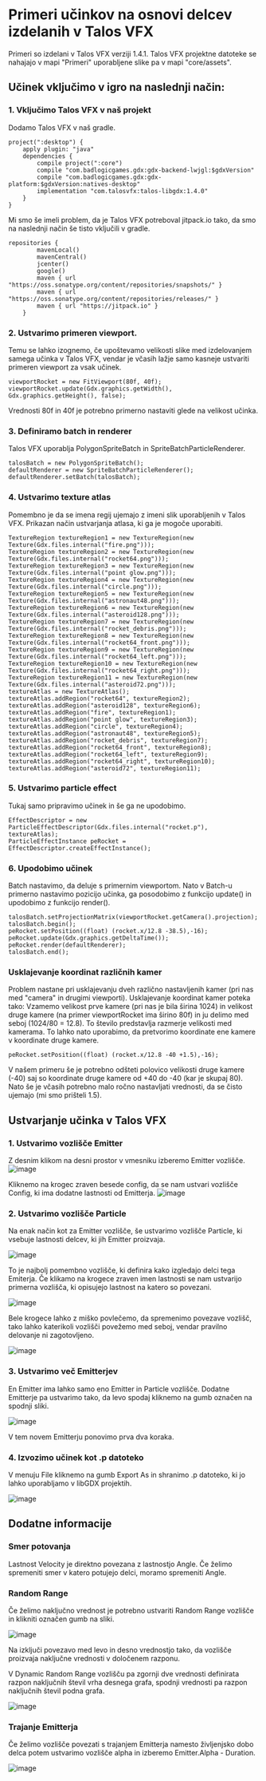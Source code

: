# Primeri učinkov na osnovi delcev izdelanih v Talos VFX

Primeri so izdelani v Talos VFX verziji 1.4.1.
Talos VFX projektne datoteke se nahajajo v mapi "Primeri" uporabljene slike pa v mapi "core/assets".

## Učinek vključimo v igro na naslednji način:

### 1. Vključimo Talos VFX v naš projekt
Dodamo Talos VFX v naš gradle.
```
project(":desktop") {
    apply plugin: "java"
    dependencies {
        compile project(":core")
        compile "com.badlogicgames.gdx:gdx-backend-lwjgl:$gdxVersion"
        compile "com.badlogicgames.gdx:gdx-platform:$gdxVersion:natives-desktop"
        implementation "com.talosvfx:talos-libgdx:1.4.0"  
    }
}
```

Mi smo še imeli problem, da je Talos VFX potreboval jitpack.io tako, da smo na naslednji način še tisto vključili v gradle.

```
repositories {
        mavenLocal()
        mavenCentral()
        jcenter()
        google()
        maven { url "https://oss.sonatype.org/content/repositories/snapshots/" }
        maven { url "https://oss.sonatype.org/content/repositories/releases/" }
        maven { url "https://jitpack.io" }
    }
```

### 2. Ustvarimo primeren viewport. 
Temu se lahko izognemo, če upoštevamo velikosti slike med izdelovanjem samega učinka v Talos VFX, vendar je včasih lažje samo kasneje ustvariti primeren viewport za vsak učinek.
```
viewportRocket = new FitViewport(80f, 40f);
viewportRocket.update(Gdx.graphics.getWidth(), Gdx.graphics.getHeight(), false);
```
Vrednosti 80f in 40f je potrebno primerno nastaviti glede na velikost učinka.

### 3. Definiramo batch in renderer
Talos VFX uporablja PolygonSpriteBatch in SpriteBatchParticleRenderer.

```
talosBatch = new PolygonSpriteBatch();
defaultRenderer = new SpriteBatchParticleRenderer();
defaultRenderer.setBatch(talosBatch);
```

### 4. Ustvarimo texture atlas
Pomembno je da se imena regij ujemajo z imeni slik uporabljenih v Talos VFX. Prikazan način ustvarjanja atlasa, ki ga je mogoče uporabiti.
```
TextureRegion textureRegion1 = new TextureRegion(new Texture(Gdx.files.internal("fire.png")));
TextureRegion textureRegion2 = new TextureRegion(new Texture(Gdx.files.internal("rocket64.png")));
TextureRegion textureRegion3 = new TextureRegion(new Texture(Gdx.files.internal("point glow.png")));
TextureRegion textureRegion4 = new TextureRegion(new Texture(Gdx.files.internal("circle.png")));
TextureRegion textureRegion5 = new TextureRegion(new Texture(Gdx.files.internal("astronaut48.png")));
TextureRegion textureRegion6 = new TextureRegion(new Texture(Gdx.files.internal("asteroid128.png")));
TextureRegion textureRegion7 = new TextureRegion(new Texture(Gdx.files.internal("rocket_debris.png")));
TextureRegion textureRegion8 = new TextureRegion(new Texture(Gdx.files.internal("rocket64_front.png")));
TextureRegion textureRegion9 = new TextureRegion(new Texture(Gdx.files.internal("rocket64_left.png")));
TextureRegion textureRegion10 = new TextureRegion(new Texture(Gdx.files.internal("rocket64_right.png")));
TextureRegion textureRegion11 = new TextureRegion(new Texture(Gdx.files.internal("asteroid72.png")));
textureAtlas = new TextureAtlas();
textureAtlas.addRegion("rocket64", textureRegion2);
textureAtlas.addRegion("asteroid128", textureRegion6);
textureAtlas.addRegion("fire", textureRegion1);
textureAtlas.addRegion("point glow", textureRegion3);
textureAtlas.addRegion("circle", textureRegion4);
textureAtlas.addRegion("astronaut48", textureRegion5);
textureAtlas.addRegion("rocket_debris", textureRegion7);
textureAtlas.addRegion("rocket64_front", textureRegion8);
textureAtlas.addRegion("rocket64_left", textureRegion9);
textureAtlas.addRegion("rocket64_right", textureRegion10);
textureAtlas.addRegion("asteroid72", textureRegion11);
```
### 5. Ustvarimo particle effect
Tukaj samo pripravimo učinek in še ga ne upodobimo.
```
EffectDescriptor = new ParticleEffectDescriptor(Gdx.files.internal("rocket.p"), textureAtlas);
ParticleEffectInstance peRocket = EffectDescriptor.createEffectInstance();
```

### 6. Upodobimo učinek
Batch nastavimo, da deluje s primernim viewportom. Nato v Batch-u primerno nastavimo pozicijo učinka, ga posodobimo z funkcijo update() in upodobimo z funkcijo render(). 
```
talosBatch.setProjectionMatrix(viewportRocket.getCamera().projection);
talosBatch.begin();
peRocket.setPosition((float) (rocket.x/12.8 -38.5),-16);
peRocket.update(Gdx.graphics.getDeltaTime());
peRocket.render(defaultRenderer);
talosBatch.end();
```

### Usklajevanje koordinat različnih kamer
Problem nastane pri usklajevanju dveh različno nastavljenih kamer (pri nas med "camera" in drugimi viewporti). Usklajevanje koordinat kamer poteka tako:
Vzamemo velikost prve kamere (pri nas je bila širina 1024) in velikost druge kamere (na primer viewportRocket ima širino 80f) in ju delimo med seboj (1024/80 = 12.8).
To število predstavlja razmerje velikosti med kamerama. 
To lahko nato uporabimo, da pretvorimo koordinate ene kamere v koordinate druge kamere.

```
peRocket.setPosition((float) (rocket.x/12.8 -40 +1.5),-16);
``` 
V našem primeru še je potrebno odšteti polovico velikosti druge kamere (-40) saj so koordinate druge kamere od +40 do -40 (kar je skupaj 80). 
Nato še je včasih potrebno malo ročno nastavljati vrednosti, da se čisto ujemajo (mi smo prišteli 1.5).

## Ustvarjanje učinka v Talos VFX

### 1. Ustvarimo vozlišče Emitter
Z desnim klikom na desni prostor v vmesniku izberemo Emitter vozlišče.
![image](https://user-images.githubusercontent.com/56390707/191081698-36a725b3-5edc-4a71-896d-f60a8d9ea49b.png)

Kliknemo na krogec zraven besede config, da se nam ustvari vozlišče Config, ki ima dodatne lastnosti od Emitterja.
![image](https://user-images.githubusercontent.com/56390707/191081912-230356d2-8ab2-4d42-87f6-7f475a2d1744.png)

### 2. Ustvarimo vozlišče Particle

Na enak način kot za Emitter vozlišče, še ustvarimo vozlišče Particle, ki vsebuje lastnosti delcev, ki jih Emitter proizvaja.

![image](https://user-images.githubusercontent.com/56390707/191082184-02815ac9-d493-4349-9b61-fe8adf42eb15.png)

To je najbolj pomembno vozlišče, ki definira kako izgledajo delci tega Emiterja. Če klikamo na krogece zraven imen lastnosti se nam ustvarijo primerna vozlišča, ki opisujejo lastnost na katero so povezani.

![image](https://user-images.githubusercontent.com/56390707/191082918-2b174679-0900-440e-b067-54e9af5267f7.png)

Bele krogece lahko z miško povlečemo, da spremenimo povezave vozlišč, tako lahko katerikoli vozlišči povežemo med seboj, vendar pravilno delovanje ni zagotovljeno.

![image](https://user-images.githubusercontent.com/56390707/191083549-025f8069-3da3-4f77-9574-f35c36888088.png)

### 3. Ustvarimo več Emitterjev

En Emitter ima lahko samo eno Emitter in Particle vozlišče. Dodatne Emitterje pa ustvarimo tako, da levo spodaj kliknemo na gumb označen na spodnji sliki.

![image](https://user-images.githubusercontent.com/56390707/191084204-219f4461-8d9a-4758-8adc-7cf9fa021d6e.png)

V tem novem Emitterju ponovimo prva dva koraka.

### 4. Izvozimo učinek kot .p datoteko

V menuju File kliknemo na gumb Export As in shranimo .p datoteko, ki jo lahko uporabljamo v libGDX projektih.

![image](https://user-images.githubusercontent.com/56390707/191084412-1980e2b2-4716-46dc-a774-1227859a7c8c.png)

## Dodatne informacije

### Smer potovanja

Lastnost Velocity je direktno povezana z lastnostjo Angle. Če želimo spremeniti smer v katero potujejo delci, moramo spremeniti Angle.

### Random Range

Če želimo naključno vrednost je potrebno ustvariti Random Range vozlišče in klikniti označen gumb na sliki.

![image](https://user-images.githubusercontent.com/56390707/191086450-1cd51680-11a6-4a3c-af3b-eb8addbb11b8.png)

Na izključi povezavo med levo in desno vrednostjo tako, da vozlišče proizvaja naključne vrednosti v določenem razponu.

V Dynamic Random Range vozlišču pa zgornji dve vrednosti definirata razpon naključnih števil vrha desnega grafa, spodnji vrednosti pa razpon naključnih števil podna grafa.

![image](https://user-images.githubusercontent.com/56390707/191087094-828c8a49-8290-47c5-b7a3-4055c8ff5cf9.png)

### Trajanje Emitterja

Če želimo vozlišče povezati s trajanjem Emitterja namesto življenjsko dobo delca potem ustvarimo vozlišče alpha in izberemo Emitter.Alpha - Duration.

![image](https://user-images.githubusercontent.com/56390707/191088966-9afb3a0c-cb3f-4699-9e6c-a744cc17e39c.png)



